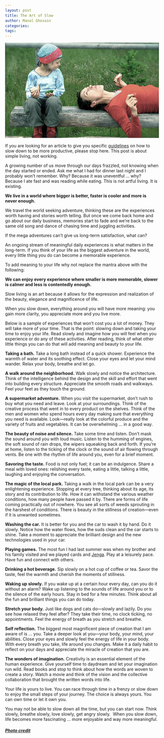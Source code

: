 ```yaml
---
layout: post
title: The Art of Slow
author: Manal Ghosain
categories:
tags:
---
```


![Slow](/images/slow.jpg)

If you are looking for an article to give you specific [guidelines](/whats-the-rush/) on how to slow down to be more productive, please stop here. This post is about simple living, not working. 

A growing number of us move through our days frazzled, not knowing when the day started or ended. Ask me what I had for dinner last night and I probably won’t remember. Why? Because it was uneventful … why? Because I ate fast and was reading while eating. This is not artful living. It is existing. 

**We live in a world where bigger is better, faster is cooler and more is never enough.** 

We travel the world seeking adventure, thinking these are the experiences worth having and stories worth telling. But once we come back home and go about our daily business, memories start to fade and we’re back to the same old song and dance of chasing time and juggling activities. 

If the mega adventures can’t give us long-term satisfaction, what can? 

An ongoing stream of meaningful daily experiences is what matters in the long-term. If you think of your life as the biggest adventure in the world, every little thing you do can become a memorable experience. 

To add meaning to your life why not replace the mantra above with the following: 

**We can enjoy every experience where smaller is more memorable, slower is calmer and less is contentedly enough.** 

Slow living is an art because it allows for the expression and realization of the beauty, elegance and magnificence of life. 

When you slow down, everything around you will have more meaning: you gain more clarity, you appreciate more and you live more. 

Below is a sample of experiences that won’t cost you a lot of money. They will take more of your time. That is the point: slowing down and taking your time to enjoy your life. Read slowly and imagine how you will feel when you experience or do any of these activities. After reading, think of what other little things you can do that will add meaning and beauty to your life. 

**Taking a bath.** Take a long bath instead of a quick shower. Experience the warmth of water and its soothing effect. Close your eyes and let your mind wander. Relax your body, breathe and let go. 

**A walk around the neighborhood.** Walk slowly and notice the architecture. Think of the intelligence behind the design and the skill and effort that went into building every structure. Appreciate the smooth roads and walkways. Feel your feet as they touch the ground. 

**A supermarket adventure.** When you visit the supermarket, don’t rush to buy what you need and leave. Look at your surroundings. Think of the creative process that went in to every product on the shelves. Think of the men and women who spend hours every day making sure that everything you need is available. Look—really look at the colorful produce and the variety of fruits and vegetables. It can be overwhelming … in a good way. 

**The beauty of noise and silence.** Take some time and listen. Don’t mask the sound around you with loud music. Listen to the humming of engines, the soft sound of rain drops, the wipers squeaking back and forth. If you’re at home, listen to the ticking of the clock or the sound of air flowing through vents. Be one with the rhythm of life around you, even for a brief moment. 

**Savoring the taste.** Food is not only fuel; it can be an indulgence. Share a meal with loved ones: relishing every taste, eating a little, talking a little, laughing and enjoying the conversation. 

**The magic of the local park.** Taking a walk in the local park can be a very enlightening experience. Stopping at every tree, thinking about its age, its story and its contribution to life. How it can withstand the various weather conditions, how many people have passed it by. There are forms of life coming practically out of nowhere. You see all sorts of weeds sprouting in the harshest of conditions. There is beauty in the stillness of creation—even if it is unwanted sometimes. 

**Washing the car.** It is better for you and the car to wash it by hand. Do it slowly. Notice how the water flows, how the suds clean and the car starts to shine. Take a moment to appreciate the brilliant design and the new technologies used in your car. 

**Playing games.** The most fun I had last summer was when my brother and his family visited and we played cards and [Jenga](http://en.wikipedia.org/wiki/Jenga). Play at a leisurely pace. Have fun and connect with others. 

**Drinking a hot beverage.** Sip slowly on a hot cup of coffee or tea. Savor the taste, feel the warmth and cherish the moments of stillness. 

**Waking up slowly.** If you wake up at a certain hour every day, can you do it without an alarm? Wake up listening to the sounds of life around you or to the silence of the early hours. Stay in bed for a few minutes. Think about all the fun and brilliant things you can do today. 

**Stretch your body.** Just like dogs and cats do—slowly and lazily. Do you see how relaxed they feel after? They take their time, no clock ticking, no appointments. Feel the energy of breath as you stretch and breathe. 

**Self reflection.** The biggest most magnificent piece of creation that I am aware of is … you. Take a deeper look at you—your body, your mind, your abilities. Close your eyes and slowly feel the energy of life in your body. With every breath you take, life around you changes. Make it a daily habit to reflect on your days and appreciate the miracle of creation that you are. 

**The wonders of imagination.** Creativity is an essential element of the human experience. Give yourself time to daydream and let your imagination run wild. Read books and stop to think about how the words are woven to create a story. Watch a movie and think of the vision and the collective collaboration that brought the written words into life. 

Your life is yours to live. You can race through time in a frenzy or slow down to enjoy the small steps of your journey. The choice is always yours. You can own time or let it own you. 

You may not be able to slow down all the time, but you can start now. Think slowly, breathe slowly, love slowly, get angry slowly.  When you slow down, life becomes more fascinating ... more enjoyable and way more meaningful.

##### [Photo credit](http://www.flickr.com/photos/rolandslakis/97499962/)